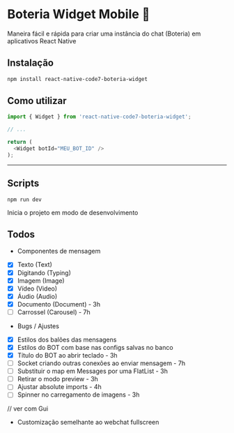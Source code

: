 # Boteria Widget Mobile 🤖

Maneira fácil e rápida para criar uma instância do chat (Boteria) em aplicativos React Native

## Instalação

```sh
npm install react-native-code7-boteria-widget
```

## Como utilizar

```js
import { Widget } from 'react-native-code7-boteria-widget';

// ...

return (
  <Widget botId="MEU_BOT_ID" />
);
```

---

## Scripts

```
npm run dev
```

Inicia o projeto em modo de desenvolvimento

## Todos

- Componentes de mensagem
  
- [x] Texto (Text)
- [x] Digitando (Typing)
- [x] Imagem (Image)
- [x] Vídeo (Video)
- [x] Áudio (Audio)
- [x] Documento (Document) - 3h
- [ ] Carrossel (Carousel) - 7h

- Bugs / Ajustes

- [x] Estilos dos balões das mensagens
- [x] Estilos do BOT com base nas configs salvas no banco
- [x] Título do BOT ao abrir teclado - 3h
- [ ] Socket criando outras conexões ao enviar mensagem - 7h
- [ ] Substituir o map em Messages por uma FlatList - 3h
- [ ] Retirar o modo preview - 3h
- [ ] Ajustar absolute imports - 4h
- [ ] Spinner no carregamento de imagens - 3h

// ver com Gui

- Customização semelhante ao webchat fullscreen
